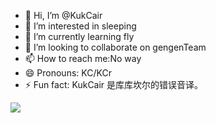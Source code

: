 - 👋 Hi, I’m @KukCair
- 👀 I’m interested in sleeping
- 🌱 I’m currently learning fly
- 💞️ I’m looking to collaborate on gengenTeam
- 📫 How to reach me:No way
- 😄 Pronouns: KC/KCr
- ⚡ Fun fact: KukCair 是库库坎尔的错误音译。

![](https://cards.jerryz.com.cn/api?img=2&luogu=KukCair%28767449%29&codeforces=KukCair&email=3638554850%40qq.com&qq=3638554850&github=KukCair&color=85%2C85%2C85%2C1&quote=drifting+out+there+in+the+darkness+alone.)

<!---
KukCair/KukCair is a ✨ special ✨ repository because its `README.md` (this file) appears on your GitHub profile.
You can click the Preview link to take a look at your changes.
--->
